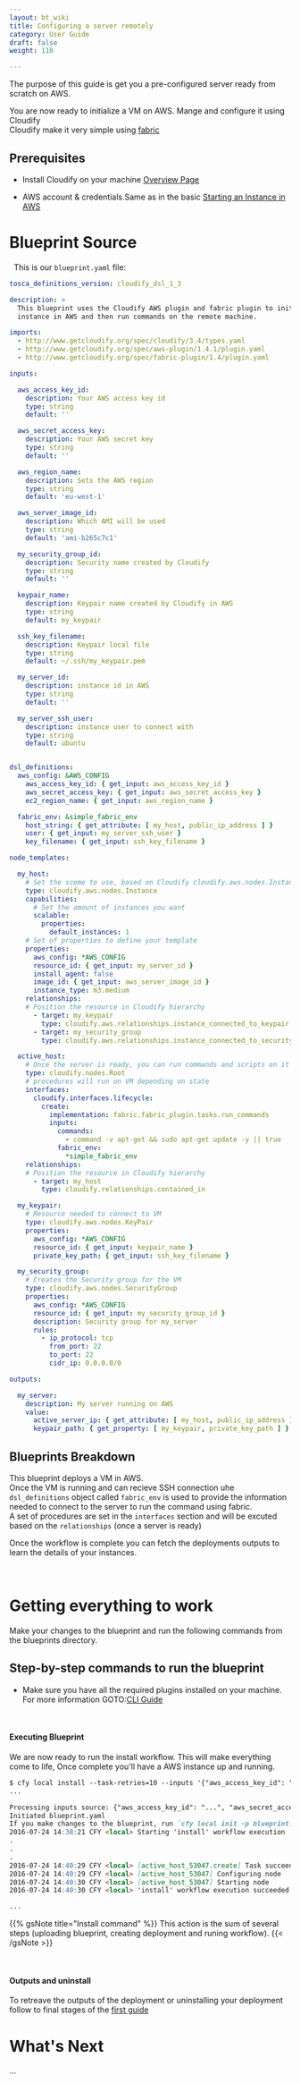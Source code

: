 ```yaml
---
layout: bt_wiki
title: Configuring a server remotely
category: User Guide
draft: false
weight: 110

---
```


The purpose of this guide is get you a pre-configured server ready from scratch on AWS.

You are now ready to initialize a VM on AWS. Mange and configure it using Cloudify<br>
Cloudify make it very simple using [fabric](http://www.fabfile.org/) 

## Prerequisites

* Install Cloudify on your machine [Overview Page](http://stage-docs.getcloudify.org/howto/user_guide/Overview/)

* AWS account & credentials.<be>Same as in the basic [Starting an Instance in AWS](http://stage-docs.getcloudify.org/howto/user_guide/aws_vm/)

# Blueprint Source

&nbsp;
This is our `blueprint.yaml` file:

```yaml
tosca_definitions_version: cloudify_dsl_1_3

description: >
  This blueprint uses the Cloudify AWS plugin and fabric plugin to initiate an
  instance in AWS and then run commands on the remote machine.

imports:
  - http://www.getcloudify.org/spec/cloudify/3.4/types.yaml
  - http://www.getcloudify.org/spec/aws-plugin/1.4.1/plugin.yaml
  - http://www.getcloudify.org/spec/fabric-plugin/1.4/plugin.yaml

inputs:

  aws_access_key_id:
    description: Your AWS access key id
    type: string
    default: ''

  aws_secret_access_key:
    description: Your AWS secret key
    type: string
    default: ''

  aws_region_name:
    description: Sets the AWS region
    type: string
    default: 'eu-west-1'

  aws_server_image_id:
    description: Which AMI will be used
    type: string
    default: 'ami-b265c7c1'

  my_security_group_id:
    description: Security name created by Cloudify
    type: string
    default: ''

  keypair_name:
    description: Keypair name created by Cloudify in AWS
    type: string
    default: my_keypair

  ssh_key_filename:
    description: Keypair local file
    type: string
    default: ~/.ssh/my_keypair.pem

  my_server_id:
    description: instance id in AWS
    type: string
    default: ''

  my_server_ssh_user:
    description: instance user to connect with
    type: string
    default: ubuntu


dsl_definitions:
  aws_config: &AWS_CONFIG
    aws_access_key_id: { get_input: aws_access_key_id }
    aws_secret_access_key: { get_input: aws_secret_access_key }
    ec2_region_name: { get_input: aws_region_name }

  fabric_env: &simple_fabric_env
    host_string: { get_attribute: [ my_host, public_ip_address ] }
    user: { get_input: my_server_ssh_user }
    key_filename: { get_input: ssh_key_filename }

node_templates:

  my_host:
    # Set the sceme to use, based on Cloudify cloudify.aws.nodes.Instance type
    type: cloudify.aws.nodes.Instance
    capabilities:
      # Set the amount of instances you want
      scalable:
        properties:
          default_instances: 1
    # Set of properties to define your template
    properties:
      aws_config: *AWS_CONFIG
      resource_id: { get_input: my_server_id }
      install_agent: false
      image_id: { get_input: aws_server_image_id }
      instance_type: m3.medium
    relationships:
    # Position the resource in Cloudify hierarchy
      - target: my_keypair
        type: cloudify.aws.relationships.instance_connected_to_keypair
      - target: my_security_group
        type: cloudify.aws.relationships.instance_connected_to_security_group

  active_host:
    # Once the server is ready, you can run commands and scripts on it
    type: cloudify.nodes.Root
    # procedures will run on VM depending on state
    interfaces:
      cloudify.interfaces.lifecycle:
        create:
          implementation: fabric.fabric_plugin.tasks.run_commands
          inputs:
            commands:
              - command -v apt-get && sudo apt-get update -y || true
            fabric_env:
              *simple_fabric_env
    relationships:
    # Position the resource in Cloudify hierarchy
      - target: my_host
        type: cloudify.relationships.contained_in

  my_keypair:
    # Resource needed to connect to VM
    type: cloudify.aws.nodes.KeyPair
    properties:
      aws_config: *AWS_CONFIG
      resource_id: { get_input: keypair_name }
      private_key_path: { get_input: ssh_key_filename }

  my_security_group:
    # Creates the Security group for the VM
    type: cloudify.aws.nodes.SecurityGroup
    properties:
      aws_config: *AWS_CONFIG
      resource_id: { get_input: my_security_group_id }
      description: Security group for my_server
      rules:
        - ip_protocol: tcp
          from_port: 22
          to_port: 22
          cidr_ip: 0.0.0.0/0

outputs:

  my_server:
    description: My server running on AWS
    value:
      active_server_ip: { get_attribute: [ my_host, public_ip_address ] }
      keypair_path: { get_property: [ my_keypair, private_key_path ] }
```

## Blueprints Breakdown

This blueprint deploys a VM in AWS.<br>Once the VM is running and can recieve SSH connection uhe `dsl_definitions` object called `fabric_env` is used to provide the information needed to connect to the server to run the command using fabric.<br>A set of procedures are set in the `interfaces` section and will be excuted based on the `relationships` (once a server is ready)

Once the workflow is complete you can fetch the deployments outputs to learn the details of your instances.

&nbsp;
# Getting everything to work

Make your changes to the blueprint and run the following commands from the blueprints directory.

## Step-by-step commands to run the blueprint

* Make sure you have all the required plugins installed on your machine.<br>For more information GOTO:[CLI Guide](http://docs.getcloudify.org/3.4.0/cli/local/#install-plugins)

&nbsp;
#### Executing Blueprint

We are now ready to run the install workflow. This will make everything come to life, Once complete you'll have a AWS instance up and running.

```markdown
$ cfy local install --task-retries=10 --inputs '{"aws_access_key_id": "<your access key id here>", "aws_secret_access_key":"<your secret key here>"}'
...

Processing inputs source: {"aws_access_key_id": "...", "aws_secret_access_key":"..."}
Initiated blueprint.yaml
If you make changes to the blueprint, run `cfy local init -p blueprint.yaml` again to apply them
2016-07-24 14:38:21 CFY <local> Starting 'install' workflow execution
.
.
.
2016-07-24 14:40:29 CFY <local> [active_host_53047.create] Task succeeded 'fabric_plugin.tasks.run_commands'
2016-07-24 14:40:29 CFY <local> [active_host_53047] Configuring node
2016-07-24 14:40:30 CFY <local> [active_host_53047] Starting node
2016-07-24 14:40:30 CFY <local> 'install' workflow execution succeeded

...
```

{{% gsNote title="Install command" %}}
This action is the sum of several steps (uploading blueprint, creating deployment and runing workflow).
{{< /gsNote >}}

&nbsp;
#### Outputs and uninstall

To retreave the outputs of the deployment or uninstalling your deployment follow to final stages of the [first guide](http://stage-docs.getcloudify.org/howto/user_guide/aws_vm/#step-by-step-commands-to-run-the-blueprint)


# What's Next

...